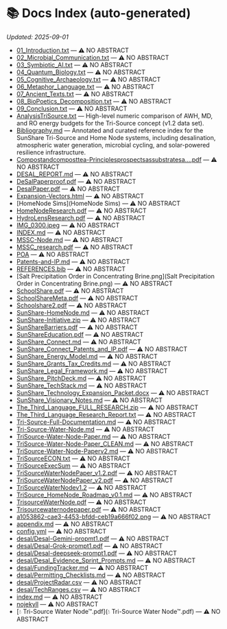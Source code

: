 # 📚 Docs Index (auto-generated)

_Updated: 2025-09-01_

* [01_Introduction.txt](01_Introduction.txt) — ⚠️ NO ABSTRACT
* [02_Microbial_Communication.txt](02_Microbial_Communication.txt) — ⚠️ NO ABSTRACT
* [03_Symbiotic_AI.txt](03_Symbiotic_AI.txt) — ⚠️ NO ABSTRACT
* [04_Quantum_Biology.txt](04_Quantum_Biology.txt) — ⚠️ NO ABSTRACT
* [05_Cognitive_Archaeology.txt](05_Cognitive_Archaeology.txt) — ⚠️ NO ABSTRACT
* [06_Metaphor_Language.txt](06_Metaphor_Language.txt) — ⚠️ NO ABSTRACT
* [07_Ancient_Texts.txt](07_Ancient_Texts.txt) — ⚠️ NO ABSTRACT
* [08_BioPoetics_Decomposition.txt](08_BioPoetics_Decomposition.txt) — ⚠️ NO ABSTRACT
* [09_Conclusion.txt](09_Conclusion.txt) — ⚠️ NO ABSTRACT
* [AnalysisTriSource.txt](AnalysisTriSource.txt) — High-level numeric comparison of AWH, MD, and RO energy budgets for the Tri-Source concept (v1.2 data set).
* [Bibliography.md](Bibliography.md) — Annotated and curated reference index for the SunShare Tri-Source and Home Node systems, including desalination, atmospheric water generation, microbial cycling, and solar-powered resilience infrastructure.
* [Compostandcomposttea-Principlesprospectsassubstratesa....pdf](Compostandcomposttea-Principlesprospectsassubstratesa....pdf) — ⚠️ NO ABSTRACT
* [DESAL_REPORT.md](DESAL_REPORT.md) — ⚠️ NO ABSTRACT
* [DeSalPaperproof.pdf](DeSalPaperproof.pdf) — ⚠️ NO ABSTRACT
* [DesalPaper.pdf](DesalPaper.pdf) — ⚠️ NO ABSTRACT
* [Expansion-Vectors.html](Expansion-Vectors.html) — ⚠️ NO ABSTRACT
* [HomeNode Sims](HomeNode Sims) — ⚠️ NO ABSTRACT
* [HomeNodeResearch.pdf](HomeNodeResearch.pdf) — ⚠️ NO ABSTRACT
* [HydroLensResearch.pdf](HydroLensResearch.pdf) — ⚠️ NO ABSTRACT
* [IMG_0300.jpeg](IMG_0300.jpeg) — ⚠️ NO ABSTRACT
* [INDEX.md](INDEX.md) — ⚠️ NO ABSTRACT
* [MSSC-Node.md](MSSC-Node.md) — ⚠️ NO ABSTRACT
* [MSSC_research.pdf](MSSC_research.pdf) — ⚠️ NO ABSTRACT
* [POA](POA) — ⚠️ NO ABSTRACT
* [Patents-and-IP.md](Patents-and-IP.md) — ⚠️ NO ABSTRACT
* [REFERENCES.bib](REFERENCES.bib) — ⚠️ NO ABSTRACT
* [Salt Precipitation Order in Concentrating Brine.png](Salt Precipitation Order in Concentrating Brine.png) — ⚠️ NO ABSTRACT
* [SchoolShare.pdf](SchoolShare.pdf) — ⚠️ NO ABSTRACT
* [SchoolShareMeta.pdf](SchoolShareMeta.pdf) — ⚠️ NO ABSTRACT
* [Schoolshare2.pdf](Schoolshare2.pdf) — ⚠️ NO ABSTRACT
* [SunShare-HomeNode.md](SunShare-HomeNode.md) — ⚠️ NO ABSTRACT
* [SunShare-Initiative.zip](SunShare-Initiative.zip) — ⚠️ NO ABSTRACT
* [SunShareBarriers.pdf](SunShareBarriers.pdf) — ⚠️ NO ABSTRACT
* [SunShareEducation.pdf](SunShareEducation.pdf) — ⚠️ NO ABSTRACT
* [SunShare_Connect.md](SunShare_Connect.md) — ⚠️ NO ABSTRACT
* [SunShare_Connect_Patents_and_IP.pdf](SunShare_Connect_Patents_and_IP.pdf) — ⚠️ NO ABSTRACT
* [SunShare_Energy_Model.md](SunShare_Energy_Model.md) — ⚠️ NO ABSTRACT
* [SunShare_Grants_Tax_Credits.md](SunShare_Grants_Tax_Credits.md) — ⚠️ NO ABSTRACT
* [SunShare_Legal_Framework.md](SunShare_Legal_Framework.md) — ⚠️ NO ABSTRACT
* [SunShare_PitchDeck.md](SunShare_PitchDeck.md) — ⚠️ NO ABSTRACT
* [SunShare_TechStack.md](SunShare_TechStack.md) — ⚠️ NO ABSTRACT
* [SunShare_Technology_Expansion_Packet.docx](SunShare_Technology_Expansion_Packet.docx) — ⚠️ NO ABSTRACT
* [SunShare_Visionary_Notes.md](SunShare_Visionary_Notes.md) — ⚠️ NO ABSTRACT
* [The_Third_Language_FULL_RESEARCH.zip](The_Third_Language_FULL_RESEARCH.zip) — ⚠️ NO ABSTRACT
* [The_Third_Language_Research_Report.txt](The_Third_Language_Research_Report.txt) — ⚠️ NO ABSTRACT
* [Tri-Source-Full-Documentation.md](Tri-Source-Full-Documentation.md) — ⚠️ NO ABSTRACT
* [Tri-Source-Water-Node.md](Tri-Source-Water-Node.md) — ⚠️ NO ABSTRACT
* [TriSource-Water-Node-Paper.md](TriSource-Water-Node-Paper.md) — ⚠️ NO ABSTRACT
* [TriSource-Water-Node-Paper_CLEAN.md](TriSource-Water-Node-Paper_CLEAN.md) — ⚠️ NO ABSTRACT
* [TriSource-Water-Node-Paperv2.md](TriSource-Water-Node-Paperv2.md) — ⚠️ NO ABSTRACT
* [TriSourceECON.txt](TriSourceECON.txt) — ⚠️ NO ABSTRACT
* [TriSourceExecSum](TriSourceExecSum) — ⚠️ NO ABSTRACT
* [TriSourceWaterNodePaper_v1.2.pdf](TriSourceWaterNodePaper_v1.2.pdf) — ⚠️ NO ABSTRACT
* [TriSourceWaterNodePaper_v2.pdf](TriSourceWaterNodePaper_v2.pdf) — ⚠️ NO ABSTRACT
* [TriSourceWaterNodev1.2](TriSourceWaterNodev1.2) — ⚠️ NO ABSTRACT
* [TriSource_HomeNode_Roadmap_v0.1.md](TriSource_HomeNode_Roadmap_v0.1.md) — ⚠️ NO ABSTRACT
* [TrisourceWaterNode.pdf](TrisourceWaterNode.pdf) — ⚠️ NO ABSTRACT
* [Trisourcewaternodepaper.pdf](Trisourcewaternodepaper.pdf) — ⚠️ NO ABSTRACT
* [a1053862-cae3-4453-bfdd-ceb19a666f02.png](a1053862-cae3-4453-bfdd-ceb19a666f02.png) — ⚠️ NO ABSTRACT
* [appendix.md](appendix.md) — ⚠️ NO ABSTRACT
* [config.yml](config.yml) — ⚠️ NO ABSTRACT
* [desal/Desal-Gemini-propmt1.pdf](desal/Desal-Gemini-propmt1.pdf) — ⚠️ NO ABSTRACT
* [desal/Desal-Grok-prompt1.pdf](desal/Desal-Grok-prompt1.pdf) — ⚠️ NO ABSTRACT
* [desal/Desal-deepseek-prompt1.pdf](desal/Desal-deepseek-prompt1.pdf) — ⚠️ NO ABSTRACT
* [desal/Desal_Evidence_Sprint_Prompts.md](desal/Desal_Evidence_Sprint_Prompts.md) — ⚠️ NO ABSTRACT
* [desal/FundingTracker.md](desal/FundingTracker.md) — ⚠️ NO ABSTRACT
* [desal/Permitting_Checklists.md](desal/Permitting_Checklists.md) — ⚠️ NO ABSTRACT
* [desal/ProjectRadar.csv](desal/ProjectRadar.csv) — ⚠️ NO ABSTRACT
* [desal/TechRanges.csv](desal/TechRanges.csv) — ⚠️ NO ABSTRACT
* [index.md](index.md) — ⚠️ NO ABSTRACT
* [nojekyll](nojekyll) — ⚠️ NO ABSTRACT
* [💧 Tri-Source Water Node™.pdf](💧 Tri-Source Water Node™.pdf) — ⚠️ NO ABSTRACT